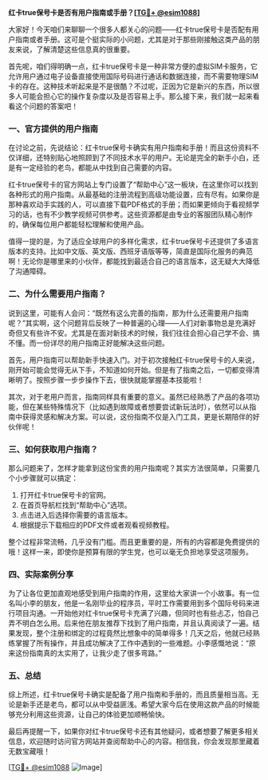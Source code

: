 **红卡true保号卡是否有用户指南或手册？[[TG💪+ @esim1088](https://t.me/s/esim1088)]**

大家好！今天咱们来聊聊一个很多人都关心的问题——红卡true保号卡是否配有用户指南或者手册。这可是个挺实际的小问题，尤其是对于那些刚接触这类产品的朋友来说，了解清楚这些信息真的很重要。

首先呢，咱们得明确一点，红卡true保号卡是一种非常方便的虚拟SIM卡服务，它允许用户通过电子设备直接使用国际号码进行通话和数据连接，而不需要物理SIM卡的存在。这种技术听起来是不是很酷？不过呢，正因为它是新兴的东西，所以很多人可能会担心它的操作复杂度以及是否容易上手。那么接下来，我们就一起来看看这个问题的答案吧！

### **一、官方提供的用户指南**

在讨论之前，先说结论：红卡true保号卡确实有用户指南和手册！而且这份资料不仅详细，还特别贴心地照顾到了不同技术水平的用户。无论是完全的新手小白，还是有一定经验的老鸟，都能从中找到自己需要的内容。

红卡true保号卡的官方网站上专门设置了“帮助中心”这一板块，在这里你可以找到各种形式的用户指南。从最基础的注册流程到高级功能设置，应有尽有。如果你是那种喜欢动手实践的人，可以直接下载PDF格式的手册；而如果更倾向于看视频学习的话，也有不少教学视频可供参考。这些资源都是由专业的客服团队精心制作的，确保每位用户都能轻松理解和使用产品。

值得一提的是，为了适应全球用户的多样化需求，红卡true保号卡还提供了多语言版本的支持。比如中文版、英文版、西班牙语版等等，简直是国际化服务的典范啊！无论你是哪里来的小伙伴，都能找到最适合自己的语言版本，这无疑大大降低了沟通障碍。

### **二、为什么需要用户指南？**

说到这里，可能有人会问：“既然有这么完善的指南，那为什么还需要用户指南呢？”其实啊，这个问题背后反映了一种普遍的心理——人们对新事物总是充满好奇但又有些许不安。尤其是在面对新技术的时候，我们往往会担心自己学不会、搞不懂。而一份详尽的用户指南正好能解决这些问题。

首先，用户指南可以帮助新手快速入门。对于初次接触红卡true保号卡的人来说，刚开始可能会觉得无从下手，不知道如何开始。但是有了指南之后，一切都变得清晰明了。按照步骤一步步操作下去，很快就能掌握基本技能啦！

其次，对于老用户而言，指南同样具有重要的意义。虽然已经熟悉了产品的各项功能，但在某些特殊情况下（比如遇到故障或者想要尝试新玩法时），依然可以从指南中获得灵感和解决方案。可以说，这份指南不仅是入门工具，更是长期陪伴的好伙伴呢！

### **三、如何获取用户指南？**

那么问题来了，怎样才能拿到这份宝贵的用户指南呢？其实方法很简单，只需要几个小步骤就可以搞定：

1. 打开红卡true保号卡的官网。
2. 在首页导航栏找到“帮助中心”选项。
3. 点击进入后选择你需要的语言版本。
4. 根据提示下载相应的PDF文件或者观看视频教程。

整个过程非常流畅，几乎没有门槛。而且更重要的是，所有的内容都是免费提供的哦！这样一来，即使你是预算有限的学生党，也可以毫无负担地享受这项服务。

### **四、实际案例分享**

为了让各位更加直观地感受到用户指南的作用，这里给大家讲一个小故事。有一位名叫小李的朋友，他是一名刚毕业的程序员，平时工作需要用到多个国际号码来进行项目沟通。一开始他对红卡true保号卡充满了兴趣，但同时也有些忐忑，怕自己弄不明白怎么用。后来他在朋友推荐下找到了用户指南，并且认真阅读了一遍。结果发现，整个注册和绑定的过程竟然比想象中的简单得多！几天之后，他就已经熟练掌握了所有操作，并且成功解决了工作中遇到的一些难题。小李感慨地说：“原来这份指南真的太实用了，让我少走了很多弯路。”

### **五、总结**

综上所述，红卡true保号卡确实是配备了用户指南和手册的，而且质量相当高。无论是新手还是老鸟，都可以从中受益匪浅。希望大家今后在使用这款产品的时候能够充分利用这些资源，让自己的体验更加顺畅愉快。

最后再提醒一下，如果你对红卡true保号卡还有其他疑问，或者想要了解更多相关信息，欢迎随时访问官方网站并查阅帮助中心的内容。相信我，你会发现那里藏着无数宝藏哦！

[[TG💪+ @esim1088](https://t.me/s/esim1088) ![Image](https://i.postimg.cc/4NQfJmqS/Snipaste-2025-05-13-00-14-12.png)]